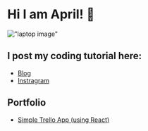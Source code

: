 # Hi I am April! 👋
!["laptop image"](https://aralovelace.files.wordpress.com/2020/07/screenshot-2020-07-13-at-20.45.55.png)

## I post my coding tutorial here:

- [Blog](https://aralovelace.dev)
- [Instragram](https://www.instagram.com/aralovelace/)


## Portfolio

- [Simple Trello App (using React)](https://aralovelace.github.io/my-simple-trello/) 


